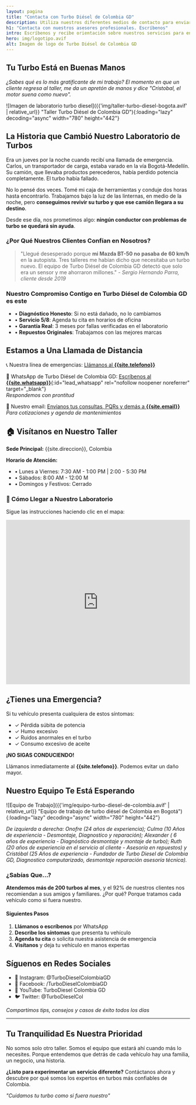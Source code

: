 ```yaml
---
layout: pagina
title: "Contacta con Turbo Diésel de Colombia GD"
description: Utiliza nuestros diferentes medios de contacto para enviar tus dudas y solicitudes a Turbo Diésel de Colombia GD. Entra y escríbenos.
h1: "Contacta con nuestros asesores profesionales. Escríbenos"
intro: Escríbenos y recibe orientación sobre nuestros servicios para en turbo de tu máquina
hero: img/logotipo.avif
alt: Imagen de logo de Turbo Diésel de Colombia GD
---
```

## Tu Turbo Está en Buenas Manos

*¿Sabes qué es lo más gratificante de mi trabajo? El momento en que un cliente regresa al taller, me da un apretón de manos y dice "Cristobal, el motor suena como nuevo".*

![Imagen de laboratorio turbo diesel]({{'img/taller-turbo-diesel-bogota.avif' | relative_url}} "Taller Turbo Diésel de Colombia GD"){:loading="lazy" decoding="async" width="780" height="442"}

## La Historia que Cambió Nuestro Laboratorio de Turbos

Era un jueves por la noche cuando recibí una llamada de emergencia. Carlos, un transportador de carga, estaba varado en la vía Bogotá-Medellín. Su camión, que llevaba productos perecederos, había perdido potencia completamente. El turbo había fallado.

No lo pensé dos veces. Tomé mi caja de herramientas y conduje dos horas hasta encontrarlo. Trabajamos bajo la luz de las linternas, en medio de la noche, pero **conseguimos revivir su turbo y que ese camión llegara a su destino**.

Desde ese día, nos prometimos algo: **ningún conductor con problemas de turbo se quedará sin ayuda**.

### ¿Por Qué Nuestros Clientes Confían en Nosotros?

> "Llegué desesperado porque **mi Mazda BT-50 no pasaba de 60 km/h** en la autopista. Tres talleres me habían dicho que necesitaba un turbo nuevo. El equipo de Turbo Diésel de Colombia GD detectó que solo era un sensor y me ahorraron millones." 
> *- Sergio Hernando Parra, cliente desde 2019*

### Nuestro Compromiso Contigo en Turbo Diésel de Colombia GD es este

* • **Diagnóstico Honesto**: Si no está dañado, no lo cambiamos
* • **Servicio 5/8**: Agenda tu cita en horarios de oficina
* • **Garantía Real**: 3 meses por fallas verificadas en el laboratorio
* • **Repuestos Originales**: Trabajamos con las mejores marcas

## Estamos a Una Llamada de Distancia

📞 Nuestra línea de emergencias: [Llámanos al **{{site.telefono}}**](tel:{{site.telefono}})

📱 WhatsApp de Turbo Diésel de Colombia GD: [Escríbenos al **{{site.whatsapp}}**](#){:id="lead_whatsapp" rel="nofollow noopener noreferrer" target="_blank"}  
*Respondemos con prontitud*

📧 Nuestro email: [Envíanos tus consultas, PQRs y demás a **{{site.email}}**](mailto:{{site.email}})  
*Para cotizaciones y agenda de mantenimientos*  

## 🏠 Visítanos en Nuestro Taller

**Sede Principal:** {{site.direccion}}, Colombia

**Horario de Atención:**
- • Lunes a Viernes: 7:30 AM - 1:00 PM | 2:00 - 5:30 PM
- • Sábados: 8:00 AM - 12:00 M
- • Domingos y Festivos: Cerrado

### 🚗 Cómo Llegar a Nuestro Laboratorio

Sigue las instrucciones haciendo clic en el mapa:

<iframe src="https://www.google.com/maps/embed?pb=!1m14!1m8!1m3!1d15906.814026576758!2d-74.1471986!3d4.6468769!3m2!1i1024!2i768!4f13.1!3m3!1m2!1s0x8e3f9c3fdf596cb7%3A0x15d342a6482ef0eb!2sTurbo%20Di%C3%A9sel%20De%20Colombia%20GD%20SAS!5e0!3m2!1ses-419!2sco!4v1731370696452!5m2!1ses-419!2sco" width="100%" height="450" style="border:0;" allowfullscreen="" loading="lazy" referrerpolicy="no-referrer-when-downgrade"></iframe>

## ¿Tienes una Emergencia?

Si tu vehículo presenta cualquiera de estos síntomas:

- ✓ Pérdida súbita de potencia
- ✓ Humo excesivo
- ✓ Ruidos anormales en el turbo
- ✓ Consumo excesivo de aceite

**¡NO SIGAS CONDUCIENDO!** 

Llámanos inmediatamente al **{{site.telefono}}**. Podemos evitar un daño mayor.

## Nuestro Equipo Te Está Esperando

![Equipo de Trabajo]({{'img/equipo-turbo-diesel-de-colombia.avif' | relative_url}} "Equipo de trabajo de turbo diésel de Colombia en Bogotá"){:loading="lazy" decoding="async" width="780" height="442"}

*De izquierda a derecha: Onofre (24 años de experiencia); Culma (10 Años de experiencia - Desmontaje, Diagnostico y reparación); Alexander ( 6 años de experiencia - Diagnóstico desmontaje y montaje de turbo); Ruth (20 años de experiencia en el servicio al cliente - Asesoría en repuestos) y  Cristóbal (25 Años de experiencia - Fundador de Turbo Diesel de Colombia GD, Diagnostico computarizado, desmontaje reparación asesoría técnica).*

### ¿Sabías Que...?

**Atendemos más de 200 turbos al mes**, y el 92% de nuestros clientes nos recomiendan a sus amigos y familiares. ¿Por qué? Porque tratamos cada vehículo como si fuera nuestro.

#### Siguientes Pasos

1. **Llámanos o escríbenos** por WhatsApp
2. **Describe los síntomas** que presenta tu vehículo
3. **Agenda tu cita** o solicita nuestra asistencia de emergencia
4. **Visítanos** y deja tu vehículo en manos expertas

## Síguenos en Redes Sociales

- 📱 Instagram: @TurboDieselColombiaGD
- 👥 Facebook: /TurboDieselColombiaGD
- 🎥 YouTube: TurboDiesel Colombia GD
- 🐦 Twitter: @TurboDieselCol

*Compartimos tips, consejos y casos de éxito todos los días*

---

## Tu Tranquilidad Es Nuestra Prioridad

No somos solo otro taller. Somos el equipo que estará ahí cuando más lo necesites. Porque entendemos que detrás de cada vehículo hay una familia, un negocio, una historia.

**¿Listo para experimentar un servicio diferente?** Contáctanos ahora y descubre por qué somos los expertos en turbos más confiables de Colombia.

*"Cuidamos tu turbo como si fuera nuestro"*
